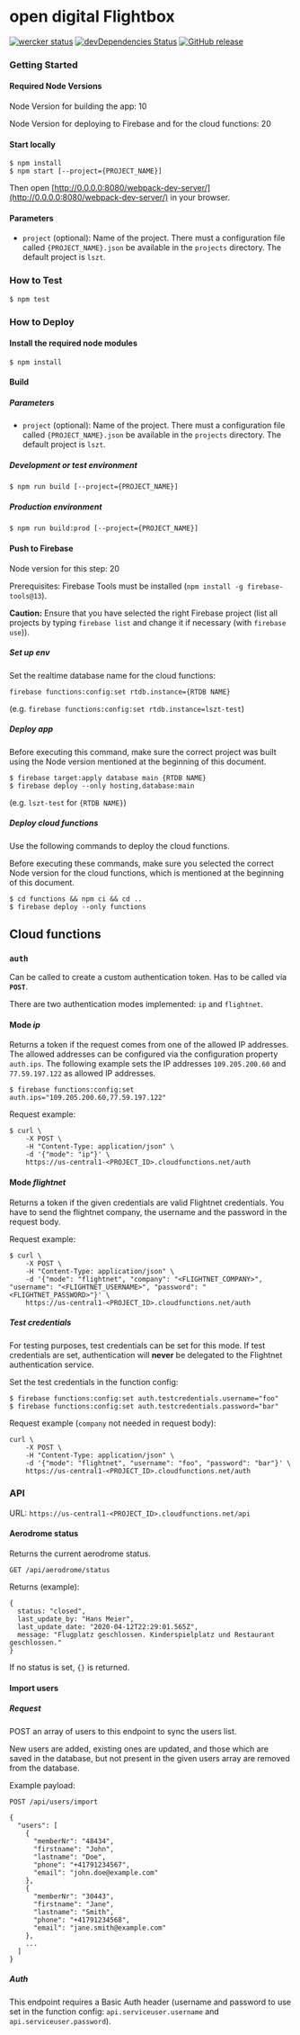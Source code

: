 # open digital Flightbox

[![wercker status](https://app.wercker.com/status/0fe66b2964c401ddbc2b7b17d2e9f3d0/s/master "wercker status")](https://app.wercker.com/project/byKey/0fe66b2964c401ddbc2b7b17d2e9f3d0)
[![devDependencies Status](https://david-dm.org/lszt/flights-react/dev-status.svg)](https://david-dm.org/lszt/flights-react?type=dev)
[![GitHub release](https://img.shields.io/github/release/odch/flightbox.svg)](https://www.github.com/odch/flightbox/releases/)

### Getting Started

#### Required Node Versions

Node Version for building the app: 10

Node Version for deploying to Firebase and for the cloud functions: 20

#### Start locally

```
$ npm install
$ npm start [--project={PROJECT_NAME}]
```

Then open [http://0.0.0.0:8080/webpack-dev-server/](http://0.0.0.0:8080/webpack-dev-server/) in your browser.

#### Parameters

* `project` (optional): Name of the project. There must a configuration file called `{PROJECT_NAME}.json` be available
                        in the `projects` directory. The default project is `lszt`.

### How to Test

```
$ npm test
```

### How to Deploy

#### Install the required node modules

```
$ npm install
```
#### Build

##### Parameters

* `project` (optional): Name of the project. There must a configuration file called `{PROJECT_NAME}.json` be available
                        in the `projects` directory. The default project is `lszt`.

##### Development or test environment

```
$ npm run build [--project={PROJECT_NAME}]
```

##### Production environment

```
$ npm run build:prod [--project={PROJECT_NAME}]
```

#### Push to Firebase

Node version for this step: 20

Prerequisites: Firebase Tools must be installed (`npm install -g firebase-tools@13`).

**Caution:** Ensure that you have selected the right Firebase project (list all projects by typing `firebase list` and change it if necessary (with `firebase use`)).

##### Set up env

Set the realtime database name for the cloud functions:

```
firebase functions:config:set rtdb.instance={RTDB NAME}
```

(e.g. `firebase functions:config:set rtdb.instance=lszt-test`)

##### Deploy app

Before executing this command, make sure the correct project was built using the Node version
mentioned at the beginning of this document.

```
$ firebase target:apply database main {RTDB NAME}
$ firebase deploy --only hosting,database:main
```

(e.g. `lszt-test` for `{RTDB NAME}`)

##### Deploy cloud functions

Use the following commands to deploy the cloud functions.

Before executing these commands, make sure you selected the correct Node version for the cloud
functions, which is mentioned at the beginning of this document.

```
$ cd functions && npm ci && cd ..
$ firebase deploy --only functions
```

## Cloud functions

### `auth`

Can be called to create a custom authentication token. Has to be called via **`POST`**.

There are two authentication modes implemented: `ip` and `flightnet`.

#### Mode *ip*

Returns a token if the request comes from one of the allowed IP addresses. The allowed addresses can be configured
via the configuration property `auth.ips`. The following example sets the IP addresses `109.205.200.60` and
`77.59.197.122` as allowed IP addresses.

```
$ firebase functions:config:set auth.ips="109.205.200.60,77.59.197.122" 
```

Request example:
```
$ curl \
    -X POST \
    -H "Content-Type: application/json" \
    -d '{"mode": "ip"}' \
    https://us-central1-<PROJECT_ID>.cloudfunctions.net/auth
```

#### Mode *flightnet*

Returns a token if the given credentials are valid Flightnet credentials. You have to send the flightnet company,
the username and the password in the request body.

Request example:

```
$ curl \
    -X POST \
    -H "Content-Type: application/json" \
    -d '{"mode": "flightnet", "company": "<FLIGHTNET_COMPANY>", "username": "<FLIGHTNET_USERNAME>", "password": "<FLIGHTNET_PASSWORD>"}' \
    https://us-central1-<PROJECT_ID>.cloudfunctions.net/auth
```

##### Test credentials #####

For testing purposes, test credentials can be set for this mode. If test credentials are set, authentication will
**never** be delegated to the Flightnet authentication service.

Set the test credentials in the function config:
```
$ firebase functions:config:set auth.testcredentials.username="foo"
$ firebase functions:config:set auth.testcredentials.password="bar"
```

Request example (`company` not needed in request body):
```
curl \
    -X POST \
    -H "Content-Type: application/json" \
    -d '{"mode": "flightnet", "username": "foo", "password": "bar"}' \
    https://us-central1-<PROJECT_ID>.cloudfunctions.net/auth
```

### API

URL: `https://us-central1-<PROJECT_ID>.cloudfunctions.net/api`

#### Aerodrome status ####

Returns the current aerodrome status.

`GET /api/aerodrome/status`

Returns (example):
```
{
  status: "closed",
  last_update_by: "Hans Meier",
  last_update_date: "2020-04-12T22:29:01.565Z",
  message: "Flugplatz geschlossen. Kinderspielplatz und Restaurant geschlossen."
}
```

If no status is set, `{}` is returned.

#### Import users ####

##### Request #####

POST an array of users to this endpoint to sync the users list.

New users are added, existing ones are updated, and those which are saved in the database, but not present in the given
users array are removed from the database.

Example payload:
```
POST /api/users/import

{
  "users": [
    {
      "memberNr": "48434",
      "firstname": "John",
      "lastname": "Doe",
      "phone": "+41791234567",
      "email": "john.doe@example.com"
    },
    {
      "memberNr": "30443",
      "firstname": "Jane",
      "lastname": "Smith",
      "phone": "+41791234568",
      "email": "jane.smith@example.com"
    },
    ...
  ]
}
```

##### Auth #####

This endpoint requires a Basic Auth header (username and password to use set in the function config:
`api.serviceuser.username` and `api.serviceuser.password`).
